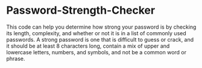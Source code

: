 # Password-Strength-Checker
This code can help you determine how strong your password is by checking its length, complexity, and whether or not it is in a list of commonly used passwords. A strong password is one that is difficult to guess or crack, and it should be at least 8 characters long, contain a mix of upper and lowercase letters, numbers, and symbols, and not be a common word or phrase.
